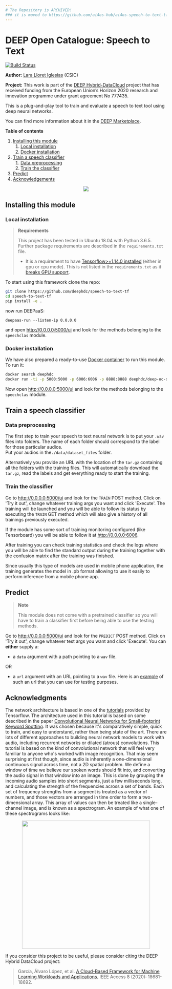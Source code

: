 ```yaml
---
# The Repository is ARCHIVED!
### it is moved to https://github.com/ai4os-hub/ai4os-speech-to-text-tf
---
```


DEEP Open Catalogue: Speech to Text
====================================

[![Build Status](https://jenkins.indigo-datacloud.eu/buildStatus/icon?job=Pipeline-as-code/DEEP-OC-org/speech-to-text-tf/master)](https://jenkins.indigo-datacloud.eu/job/Pipeline-as-code/job/DEEP-OC-org/job/speech-to-text-tf/job/master/)


**Author:** [Lara Lloret Iglesias](https://github.com/laramaktub) (CSIC)

**Project:** This work is part of the [DEEP Hybrid-DataCloud](https://deep-hybrid-datacloud.eu/) project that has
received funding from the European Union’s Horizon 2020 research and innovation programme under grant agreement No 777435.

This is a plug-and-play tool to train and evaluate a speech to text tool using deep neural networks.

You can find more information about it in the [DEEP Marketplace](https://marketplace.deep-hybrid-datacloud.eu/modules/deep-oc-satsr.html).

**Table of contents**
1. [Installing this module](#installing-this-module)
    1. [Local installation](#local-installation)
    2. [Docker installation](#docker-installation)
2. [Train a speech classifier](#train-a-speech-classifier)
    1. [Data preprocessing](#data-preprocessing)
    2. [Train the classifier](#train-the-classifier)
3. [Predict](#predict)
4. [Acknowledgements](#acknowledgments)

<p align="center"> <img src="./reports/figures/speech-to-text.png"> </p>


## Installing this module

### Local installation

> **Requirements**
>
> This project has been tested in Ubuntu 18.04 with Python 3.6.5. Further package requirements are described in the
> `requirements.txt` file.
> - It is a requirement to have [Tensorflow>=1.14.0 installed](https://www.tensorflow.org/install/pip) (either in gpu 
> or cpu mode). This is not listed in the `requirements.txt` as it [breaks GPU support](https://github.com/tensorflow/tensorflow/issues/7166). 

To start using this framework clone the repo:

```bash
git clone https://github.com/deephdc/speech-to-text-tf
cd speech-to-text-tf
pip install -e .
```
now run DEEPaaS:
```
deepaas-run --listen-ip 0.0.0.0
```
and open http://0.0.0.0:5000/ui and look for the methods belonging to the `speechclas` module.

### Docker installation

We have also prepared a ready-to-use [Docker container](https://github.com/deephdc/DEEP-OC-speech-to-text-tf) to
run this module. To run it:

```bash
docker search deephdc
docker run -ti -p 5000:5000 -p 6006:6006 -p 8888:8888 deephdc/deep-oc-speech-to-text-tf
```

Now open http://0.0.0.0:5000/ui and look for the methods belonging to the `speechclas` module.


## Train a speech classifier

### Data preprocessing

The first step to train your speech to text neural network is to put your `.wav` files into folders.
The name of each folder should correspond to the label for those particular audios.  
Put your audios in the`./data/dataset_files` folder.

Alternatively you provide an URL with the location of the `tar.gz` containing all the folders with the training files.
This will automatically download the `tar.gz`, read the labels and get everything ready to start the training. 


### Train the classifier

Go to http://0.0.0.0:5000/ui and look for the ``TRAIN`` POST method. Click on 'Try it out', change whatever training args
you want and click 'Execute'. The training will be launched and you will be able to follow its status by executing the 
``TRAIN`` GET method which will also give a history of all trainings previously executed.

If the module has some sort of training monitoring configured (like Tensorboard) you will be able to follow it at 
http://0.0.0.0:6006.

After training you can check training statistics and check the logs where you will be able to find the standard output
during the training together with the confusion matrix after the training was finished.

Since usually this type of models are used in mobile phone application, the training generates the model in .pb format
allowing to use it easily to perform inference from a mobile phone app.


## Predict

> **Note**
>
> This module does not come with a pretrained classifier so you will have to train a classifier first before being able to 
> use the testing methods.

Go to http://0.0.0.0:5000/ui and look for the `PREDICT` POST method. Click on 'Try it out', change whatever test args
you want and click 'Execute'. You can **either** supply a:

* a `data` argument with a path pointing to a `wav` file.

OR
* a `url` argument with an URL pointing to a `wav` file.
  Here is an [example](https://file-examples.com/wp-content/uploads/2017/11/file_example_WAV_1MG.wav) of such
  an url that you can use for testing purposes.

## Acknowledgments

The network architecture is based in one of the [tutorials](https://www.tensorflow.org/tutorials/sequences/audio_recognition)
provided by Tensorflow. The architecture used in this tutorial is based on some described in the paper
[Convolutional Neural Networks for Small-footprint Keyword Spotting](https://static.googleusercontent.com/media/research.google.com/es//pubs/archive/43969.pdf).
It was chosen because it's comparatively simple, quick to train, and easy to understand, rather than being state of the
art. There are lots of different approaches to building neural network models to work with audio, including recurrent
networks or dilated (atrous) convolutions. This tutorial is based on the kind of convolutional network that will feel
very familiar to anyone who's worked with image recognition. That may seem surprising at first though, since audio is
inherently a one-dimensional continuous signal across time, not a 2D spatial problem. We define a window of time we
believe our spoken words should fit into, and converting the audio signal in that window into an image. This is done
by grouping the incoming audio samples into short segments, just a few milliseconds long, and calculating the strength
of the frequencies across a set of bands. Each set of frequency strengths from a segment is treated as a vector of numbers,
and those vectors are arranged in time order to form a two-dimensional array. This array of values can then be treated
like a single-channel image, and is known as a spectrogram. An example of what one of these spectrograms looks like:

<p align="center"> <img src="./reports/figures/spectrogram.png" width="400"> </p>

If you consider this project to be useful, please consider citing the DEEP Hybrid DataCloud project:

> García, Álvaro López, et al. [A Cloud-Based Framework for Machine Learning Workloads and Applications.](https://ieeexplore.ieee.org/abstract/document/8950411/authors) IEEE Access 8 (2020): 18681-18692. 

